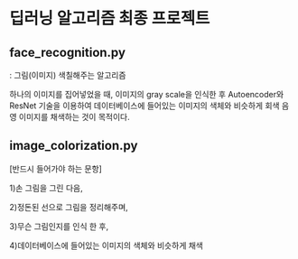 # 딥러닝 알고리즘 최종 프로젝트
## face_recognition.py
: 그림(이미지) 색칠해주는 알고리즘

하나의 이미지를 집어넣었을 때, 이미지의 gray scale을 인식한 후 Autoencoder와 ResNet 기술을 이용하여 데이터베이스에 들어있는 이미지의 색체와 비슷하게 회색 음영 이미지를 채색하는 것이 목적이다.

## image_colorization.py
[반드시 들어가야 하는 문항]

1)손 그림을 그린 다음, 

2)정돈된 선으로 그림을 정리해주며, 

3)무슨 그림인지를 인식 한 후, 

4)데이터베이스에 들어있는 이미지의 색체와 비슷하게 채색
